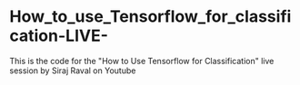 # How_to_use_Tensorflow_for_classification-LIVE-
This is the code for the "How to Use Tensorflow for Classification" live session by Siraj Raval on Youtube
